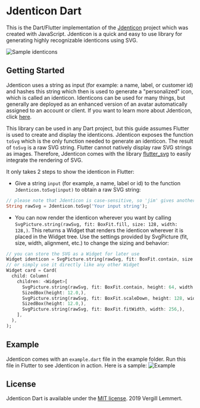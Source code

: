 # Jdenticon Dart

This is the Dart/Flutter implementation of the [Jdenticon](https://jdenticon.com) project which was created with JavaScript.
Jdenticon is a quick and easy to use library for generating highly recognizable identicons using SVG.

![Sample identicons](https://jdenticon.com/hosted/github-samples.png)

## Getting Started

Jdenticon uses a string as input (for example: a name, label, or customer id) and hashes this string which then is used to generate a "personalized" icon, which is called an identicon. Identicons can be used for many things, but generally are deployed as an enhanced version of an avatar automatically assigned to an account or client. If you want to learn more about Jdenticon, click [here](https://jdenticon.com).

This library can be used in any Dart project, but this guide assumes Flutter is used to create and display the identicons. Jdenticon exposes the function `toSvg` which is the only function needed to generate an identicon. The result of `toSvg` is a raw SVG string. Flutter cannot natively display raw SVG strings as images. Therefore, Jdenticon comes with the library [flutter_svg](https://pub.dartlang.org/packages/flutter_svg) to easily integrate the rendering of SVG.

It only takes 2 steps to show the identicon in Flutter:
- Give a string `input` (for example, a name, label or id) to the function `Jdenticon.toSvg(input)` to obtain a raw SVG string:

```dart
// please note that Jdenticon is case-sensitive, so 'jim' gives another identicon than 'Jim' or 'JIM'
String rawSvg = Jdenticon.toSvg('Your input string');
```

- You can now render the identicon wherever you want by calling `SvgPicture.string(rawSvg, fit: BoxFit.fill, size: 128, width: 128,)`. This returns a Widget that renders the identicon wherever it is placed in the Widget tree. Use the settings provided by SvgPicture (fit, size, width, alignment, etc.) to change the sizing and behavior:

```dart
// you can store the SVG as a Widget for later use
Widget identicon = SvgPicture.string(rawSvg, fit: BoxFit.contain, size: 128, width: 128,);
// or simply use it directly like any other Widget
Widget card = Card(
  child: Column(
    children: <Widget>[
      SvgPicture.string(rawSvg, fit: BoxFit.contain, height: 64, width: 64,),
      SizedBox(height: 12.0,),
      SvgPicture.string(rawSvg, fit: BoxFit.scaleDown, height: 128, width: 128,),
      SizedBox(height: 12.0,),
      SvgPicture.string(rawSvg, fit: BoxFit.fitWidth, width: 256,),
    ],
  ),
);
```

## Example

Jdenticon comes with an `example.dart` file in the example folder. Run this file in Flutter to see Jdenticon in action.
Here is a sample:
![Example](https://github.com/VergillR/jdenticon-dart/blob/master/example/example_screenshot.png)

## License

Jdenticon Dart is available under the [MIT license](https://github.com/vergillR/jdenticon-dart/blob/master/LICENSE).
2019 Vergill Lemmert.
